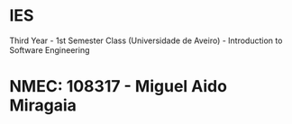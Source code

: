 # IES
Third Year - 1st Semester Class (Universidade de Aveiro) - Introduction to Software Engineering

# NMEC: 108317 - Miguel Aido Miragaia 